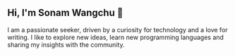 ## Hi, I'm Sonam Wangchu 👋
I am a passionate seeker, driven by a curiosity for technology and a love for writing. 
I like to explore new ideas, learn new programming languages and sharing my insights with the community.

<!--
**swangchu/swangchu** is a ✨ _special_ ✨ repository because its `README.md` (this file) appears on your GitHub profile.

## 🚀 About Me

- 🔭 I'm currently I am learning Golang and reading artles on LLM.
- 📝 I have been teaching computer science to the higher secondary schools for almost 15 years 
- 🌐 Before I resigned from civil service, I spent two years in Ministry of Education and Skills Development, Royal Government of Bhutan
- ✍️ I like to automate the workflow

## 🏆 Some of my work

- 🌟 I have developed a platform for hosting lessons plans using Golang. This platform is being used my all teachers teaching from classes PP to VIII.(https://lessons.rec.gov.bt) 
- 🌟 My first work was a website for my school. I developed it using Codeigniter. It requires lot to be done. https://www.samtsehss.edu.bt


<!--
Here are some ideas to get you started:

- 🔭 I’m currently working on ...
- 🌱 I’m currently learning ...
- 👯 I’m looking to collaborate on ...
- 🤔 I’m looking for help with ...
- 💬 Ask me about ...
- 📫 How to reach me: ...
- 😄 Pronouns: ...
- ⚡ Fun fact: ...
-->
